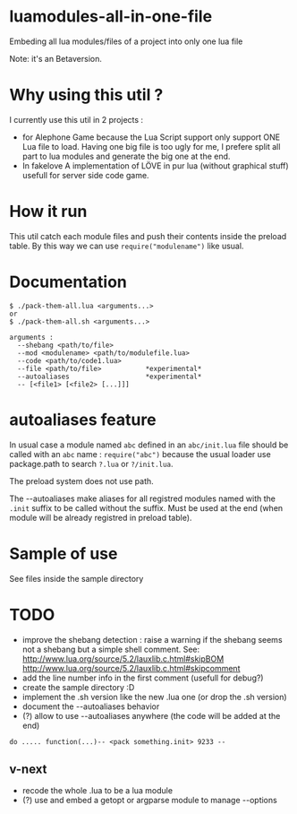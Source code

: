 # luamodules-all-in-one-file

Embeding all lua modules/files of a project into only one lua file

Note: it's an Betaversion.

# Why using this util ?

I currently use this util in 2 projects :
 * for Alephone Game
  because the Lua Script support only support ONE Lua file to load.
  Having one big file is too ugly for me, I prefere split all part to lua modules and generate the big one at the end.
 * In fakelove
 A implementation of LÖVE in pur lua (without graphical stuff) usefull for server side code game.


# How it run

This util catch each module files and push their contents inside the preload table.
By this way we can use `require("modulename")` like usual. 

# Documentation

```
$ ./pack-them-all.lua <arguments...>
or
$ ./pack-them-all.sh <arguments...>
```

```
arguments :
  --shebang <path/to/file>
  --mod <modulename> <path/to/modulefile.lua>
  --code <path/to/code1.lua>
  --file <path/to/file>           *experimental*
  --autoaliases                   *experimental*
  -- [<file1> [<file2> [...]]]
```

# autoaliases feature

In usual case a module named `abc` defined in an `abc/init.lua` file should be called with an `abc` name : `require("abc")`
because the usual loader use package.path to search `?.lua` or `?/init.lua`.

The preload system does not use path.

The --autoaliases make aliases for all registred modules named with the `.init` suffix to be called without the suffix.
Must be used at the end (when module will be already registred in preload table).


# Sample of use

See files inside the sample directory

# TODO

 * improve the shebang detection : raise a warning if the shebang seems not a shebang but a simple shell comment.
   See: http://www.lua.org/source/5.2/lauxlib.c.html#skipBOM http://www.lua.org/source/5.2/lauxlib.c.html#skipcomment
 * add the line number info in the first comment (usefull for debug?)
 * create the sample directory :D
 * implement the .sh version like the new .lua one (or drop the .sh version)
 * document the --autoaliases behavior
 * (?) allow to use --autoaliases anywhere (the code will be added at the end)
```
do ..... function(...)-- <pack something.init> 9233 --
```

## v-next
 * recode the whole .lua to be a lua module
 * (?) use and embed a getopt or argparse module to manage --options

